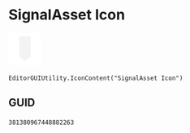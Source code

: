 # SignalAsset Icon
![](/img/SignalAsset%20Icon.png)

``` CSharp
EditorGUIUtility.IconContent("SignalAsset Icon")
```
## GUID
```
381380967448882263
```
